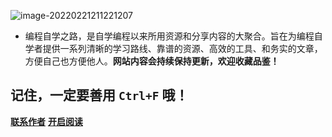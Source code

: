 
![image-20220221211221207](https://thestar0-1308426403.cos.ap-chengdu.myqcloud.com/img/image-20220221211221207.png)


- 编程自学之路，是自学编程以来所用资源和分享内容的大聚合。旨在为编程自学者提供一系列清晰的学习路线、靠谱的资源、高效的工具、和务实的文章，方便自己也方便他人。**网站内容会持续保持更新，欢迎收藏品鉴！**

## 记住，一定要善用 `Ctrl+F` 哦！

[**联系作者**](https://github.com/thestarx)
[**开启阅读**](README.md)